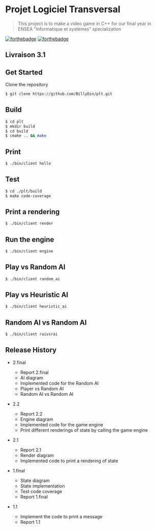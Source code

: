 # Projet Logiciel Transversal 

> This project is to make a video game in C++ for our final year in ENSEA "Informatique et systèmes" specialization

[![forthebadge](https://forthebadge.com/images/badges/made-with-c-plus-plus.svg)](https://forthebadge.com)
[![forthebadge](https://forthebadge.com/images/badges/built-with-love.svg)](https://forthebadge.com)

## Livraison 3.1

## Get Started

Clone the repository
```sh 
$ git clone https://github.com/BillyDin/plt.git
```

## Build

```sh
$ cd plt
$ mkdir build
$ cd build
$ cmake .. && make
```

## Print

```sh
$ ./bin/client hello
```

## Test

```sh
$ cd ./plt/build
$ make code-coverage
```

## Print a rendering

```sh
$ ./bin/client render
```

## Run the engine

```sh
$ ./bin/client engine
```

## Play vs Random AI

```sh
$ ./bin/client random_ai
```
## Play vs Heuristic AI

```sh
$ ./bin/client heuristic_ai
```
## Random AI vs Random AI

```sh
$ ./bin/client raivsrai
```

## Release History

* 2.final
    * Report 2.final
    * AI diagram
    * Implemented code for the Random AI
    * Player vs Random AI
    * Random AI vs Random AI

* 2.2
    * Report 2.2
    * Engine diagram
    * Implemented code for the game engine
    * Print different renderings of state by calling the game engine 

* 2.1
    * Report 2.1
    * Render diagram
    * Implemented code to print a rendering of state

* 1.final
    * State diagram 
    * State implementation
    * Test code coverage
    * Report 1.final

* 1.1
    * Implement the code to print a message
    * Report 1.1
